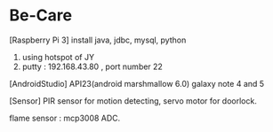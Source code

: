 # Be-Care

[Raspberry Pi 3]
install java, jdbc, mysql, python
1. using hotspot of JY
2. putty : 192.168.43.80 , port number 22

[AndroidStudio]
API23(android marshmallow 6.0)
galaxy note 4 and 5

[Sensor]
PIR sensor for motion detecting, servo motor for doorlock.

flame sensor : mcp3008 ADC.
